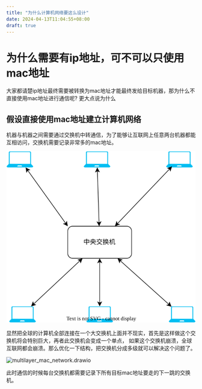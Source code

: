 ```yaml
---
title: "为什么计算机网络要这么设计"
date: 2024-04-13T11:04:55+08:00
draft: true
---
```


# 为什么需要有ip地址，可不可以只使用mac地址

大家都请楚ip地址最终需要被转换为mac地址才能最终发给目标机器，那为什么不直接使用mac地址进行通信呢?
更大点说为什么

## 假设直接使用mac地址建立计算机网络

机器与机器之间需要通过交换机中转通信，为了能够让互联网上任意两台机器都能互相访问，交换机需要记录非常多的mac地址。

![mac_network.drawio](https://raw.githubusercontent.com/beardnick/static/master/images/mac_network.drawio.svg)

显然把全球的计算机全部连接在一个大交换机上面并不现实，首先是这样做这个交换机将会特别巨大，再者此交换机会变成一个单点，
如果这个交换机崩溃，全球互联网都会崩溃。那么优化一下结构，把交换机分成多级就可以解决这个问题了。

![multilayer_mac_network.drawio](https://raw.githubusercontent.com/beardnick/static/master/images/multilayer_mac_network.drawio.svg)


此时通信的时候每台交换机都需要记录下所有目标mac地址要走的下一跳的交换机。